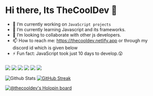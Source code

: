 # Hi there, Its TheCoolDev 👋


- 🔭 I’m currently working on `JavaScript projects`
- 🌱 I’m currently learning Javascript and its frameworks.
- 👯 I’m looking to collaborate with other js developers.
- 📫 How to reach me: https://thecooldev.netlify.app or through my discord id which is given below
- ⚡ Fun fact: JavaScript took just 10 days to develop.😲

###

<img src = "https://img.shields.io/badge/-UNITY-000000?logo=unity&logoColor=fff&style=for-the-badge"> <img src = "https://img.shields.io/badge/-figma-red?logo=figma&logoColor=white&black&style=for-the-badge"> <img src = "https://img.shields.io/badge/-JAVASCRIPT-yellow?style=for-the-badge"> <img src = "https://img.shields.io/badge/-BLENDER-F5792A?logo=blender&logoColor=fff&style=for-the-badge">  <img src = "https://img.shields.io/badge/-HTML-e34f26?logo=html5&logoColor=fff&style=for-the-badge"> ![](https://dcbadge.vercel.app/api/shield/778832929186906123?style=for-the-badge)


<!--- [![Join our Discord server!](https://invidget.switchblade.xyz/RPC9PNJrSt)](http://discord.gg/RPC9PNJrSt) -->



![Github Stats](https://github-readme-stats.vercel.app/api?username=TheCoolGDev&hide_border=true&show_icons=true&theme=onedark) [![GitHub Streak](http://github-readme-streak-stats.herokuapp.com?user=TheCoolGDev&theme=onedark&hide_border=true&date_format=M%20j%5B%2C%20Y%5D)](https://git.io/streak-stats)

[![@thecooldev's Holopin board](https://holopin.io/api/user/board?user=thecooldev)](https://holopin.io/@thecooldev)
